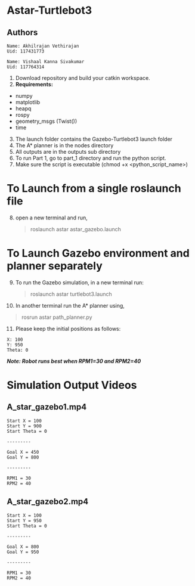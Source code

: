 # Astar-Turtlebot3
## Authors
```
Name: Akhilrajan Vethirajan
Uid: 117431773

Name: Vishaal Kanna Sivakumar
Uid: 117764314
```
1. Download repository and build your catkin workspace.
2. **Requirements:** 
- numpy
- matplotlib
- heapq
- rospy
- geometry_msgs (Twist())
- time
3. The launch folder contains the Gazebo-Turtlebot3 launch folder
4. The A* planner is in the nodes directory
5. All outputs are in the outputs sub directory
6. To run Part 1, go to part_1 directory and run the python script.
7. Make sure the script is executable (chmod +x <python_script_name>) 
# To Launch from a single roslaunch file
8. open a new terminal and run,
   > roslaunch astar astar_gazebo.launch
# To Launch Gazebo environment and planner separately

9. To run the Gazebo simulation, in a new terminal run: 
   >  roslaunch astar turtlebot3.launch
10. In another terminal run the A* planner using,

   > rosrun astar path_planner.py
   
11. Please keep the initial positions as follows:
```
X: 100
Y: 950
Theta: 0
```
 ***Note: Robot runs best when RPM1=30 and RPM2=40***
 # Simulation Output Videos
 ## A_star_gazebo1.mp4
 ```
 Start X = 100
 Start Y = 900
 Start Theta = 0
 
 ---------
 
 Goal X = 450
 Goal Y = 800
 
 ---------
 
 RPM1 = 30
 RPM2 = 40

 ```
  ## A_star_gazebo2.mp4
 ```
 Start X = 100
 Start Y = 950
 Start Theta = 0
 
 ---------
 
 Goal X = 800
 Goal Y = 950
 
 ---------
 
 RPM1 = 30
 RPM2 = 40
 ```
